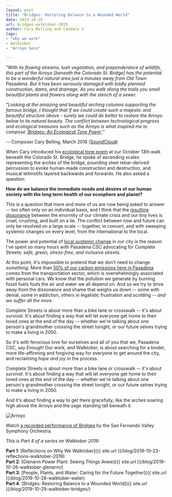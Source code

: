 ```yaml
---
layout: post
title: "Bridges: Restoring Balance to a Wounded World"
date: 2019-10-29
url: bridges-walktober-2019
author: Cary Belling and Candace S
tags:
- "why we work"
- Walktober
- "Arroyo Seco"

---
```


*"With its flowing streams, lush vegetation, and preponderance of wildlife, this part of the Arroyo [beneath the Colorado St. Bridge] has the potential to be a wonderful natural area just a minutes away from Old Town Pasadena. But it has been seriously damaged with badly planned construction, dams, and drainage. As you walk along the trails you smell beautiful plants and flowers along with the stench of a sewer.*

*"Looking at the amazing and beautiful arching columns supporting the famous bridge, I thought that if we could create such a majestic and beautiful structure above - surely we could do better to restore the Arroyo below to its natural beauty. The conflict between technological progress and ecological treasures such as the Arroyo is what inspired me to compose ['Bridges: An Ecological Tone Poem'](https://www.youtube.com/watch?v=1RgySAShbsY)."* 

-- Composer Cary Belling, March 2018 ([SoundCloud](https://soundcloud.com/carybelling/tracks))

When Cary introduced his [ecological tone poem](https://www.youtube.com/watch?v=1RgySAShbsY) at our October 13th walk beneath the Colorado St. Bridge, he spoke of ascending scales representing the arches of the bridge, pounding steel rebar-derived percussion to evoke human-made construction and destruction, and musical leitmotifs layered backwards and forwards. He also asked a question: 

**How do we balance the immediate needs and desires of our human society with the long term health of our ecosphere and planet?** 

This is a question that more and more of us are now being asked to answer -- too often only on an individual basis, and I think that the [resulting dissonance](https://twitter.com/MaryHeglar/status/1188264016902283264) between the enormity of our climate crisis and our tiny lives is cruel, crushing, and built on a lie. The conflict between now and future can only be resolved on a large scale -- together, in concert, and with sweeping systemic changes on every level, from the international to the local.

The power and potential of [local systemic change](https://rael.berkeley.edu/2018/04/new-rael-publication-highlights-carbon-footprint-planning-quantifying-local-and-state-mitigation-opportunities-for-700-california-cities/) in our city is the reason I've spent so many hours with Pasadena CSC advocating for Complete Streets: *safe, green, stress-free, and inclusive streets*. 

At this point, it's impossible to pretend that we don't need to change *something*. More than [50% of our carbon emissions here in Pasadena](https://twitter.com/qpy/status/1182354608007417857) comes from the transportation sector, which is overwhelmingly associated with personal cars. We know that the pollution we generate by burning fossil fuels fouls the air and water we all depend on. And so we try to drive away from the dissonance and shame that weighs us down -- some with denial, some in addiction, others in legalistic frustration and scolding -- *and we suffer all the more*. 

<div class="pulledquote">Complete Streets is about more than a bike lane or crosswalk -- it's about <em>survival</em>. It's about finding a way that will let everyone get home to their loved ones at the end of the day -- whether we're talking about one person's grandmother crossing the street tonight, or our future selves trying to make a living in 2050.</div>

So it's with ferocious love for ourselves and all of you that we, Pasadena CSC, say *Enough!* Our work, and Walktober, is about searching for a kinder, more life-affirming and forgiving way for everyone to get around the city, and reclaiming *hope and joy* in the process.

Complete Streets is about more than a bike lane or crosswalk -- it's about *survival*. It's about finding a way that will let everyone get home to their loved ones at the end of the day -- whether we're talking about one person's grandmother crossing the street tonight, or our future selves trying to make a living in 2050. 

And it's about finding a way to get there gracefully, like the arches soaring high above the Arroyo and the sage standing tall beneath it.

<img class="img-fluid" alt="Arroyo" src="{{ site.url }}/blog/img/bridges.jpg" />

Watch [a recorded performance of Bridges](https://www.youtube.com/watch?v=1RgySAShbsY) by the San Fernando Valley Symphony Orchestra.


*This is Part 4 of a series on Walktober 2019:*

**Part 1**: [Reflections on Why We Walktober]({{ site.url }}/blog/2019-10-23-reflections-walktober-2019)  
**Part 2**: [Glenarm Power Plant: Seeing Things Anew]({{ site.url }}/blog/2019-10-26-walktober-glenarm/)  
**Part 3**: [People, Plants, and Water: Caring for the Future Together]({{ site.url }}/blog/2019-10-28-walktober-water)  
**Part 4**: [Bridges: Restoring Balance to a Wounded World]({{ site.url }}/blog/2019-10-29-walktober-bridges/)